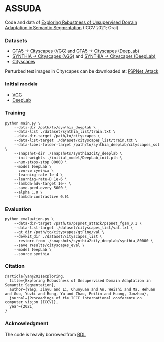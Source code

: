 # ASSUDA
Code and data of [Exploring Robustness of Unsupervised Domain Adaptation in Semantic Segmentation](https://openaccess.thecvf.com/content/ICCV2021/html/Yang_Exploring_Robustness_of_Unsupervised_Domain_Adaptation_in_Semantic_Segmentation_ICCV_2021_paper.html) (ICCV 2021; Oral)


### Datasets

- [GTA5 -> Cityscapes (VGG)](https://drive.google.com/open?id=15XjJOuLHPinOu4FtYJunIoMQnHiMgpYc) and [GTA5 -> Cityscapes (DeepLab)](https://drive.google.com/open?id=1OBvYVz2ND4ipdfnkhSaseT8yu2ru5n5l)
- [SYNTHIA -> Cityscapes (VGG)](https://drive.google.com/open?id=1YlIHqLYTSL-JAGRLA8_9xDvOTnP3zVIs) and [SYNTHIA -> Cityscapes (DeepLab)](https://drive.google.com/open?id=1d7GxVhyN8HzEIPDeRIB3dRXTYzHI91ng)
- [Cityscapes](https://www.cityscapes-dataset.com/)

Perturbed test images in Cityscapes can be downloaded at: [PSPNet_Attack](https://drive.google.com/file/d/1iCNlxhlZLYRnyUuQll6JhST4YzBS2_hH/view?usp=sharing)

### Initial models
- [VGG](https://web.eecs.umich.edu/~justincj/models/vgg16-00b39a1b.pth)
- [DeepLab](https://drive.google.com/file/d/1TIrTmFKqEyf3pOKniv8-53m3v9SyBK0u/view)

### Training
```
python main.py \
    --data-dir /path/to/synthia_deeplab \
    --data-list ./dataset/synthia_list/train.txt \
    --data-dir-target /path/to/cityscapes \
    --data-list-target ./dataset/cityscapes_list/train.txt \
    --data-label-folder-target /path/to/synthia_deeplab/cityscapes_ssl \
    --snapshot-dir ./snapshots/synthia2city_deeplab \
    --init-weights ./initial_model/DeepLab_init.pth \
    --num-steps-stop 80000 \
    --model DeepLab \
    --source synthia \
    --learning-rate 1e-4 \
    --learning-rate-D 1e-6 \
    --lambda-adv-target 1e-4 \
    --save-pred-every 5000 \
    --alpha 1.0 \
    --lambda-contrastive 0.01
```

### Evaluation 
```
python evaluation.py \
    --data-dir-target /path/to/pspnet_attack/pspnet_fgsm_0.1 \
    --data-list-target ./dataset/cityscapes_list/val.txt \
    --gt_dir /path/to/cityscapes/gtFine/val \
    --devkit_dir ./dataset/cityscapes_list \
    --restore-from ./snapshots/synthia2city_deeplab/synthia_80000 \
    --save results/cityscapes_eval \
    --model DeepLab \
    --source synthia
```

### Citation

```
@article{yang2021exploring,
  title={Exploring Robustness of Unsupervised Domain Adaptation in Semantic Segmentation},
  author={Yang, Jinyu and Li, Chunyuan and An, Weizhi and Ma, Hehuan and Guo, Yuzhi and Rong, Yu and Zhao, Peilin and Huang, Junzhou},
  journal={Proceedings of the IEEE international conference on computer vision (ICCV)},
  year={2021}
}
```

### Acknowledgment
The code is heavily borrowed from [BDL](https://github.com/liyunsheng13/BDL)
